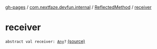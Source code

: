 [gh-pages](../../index.md) / [com.nextfaze.devfun.internal](../index.md) / [ReflectedMethod](index.md) / [receiver](./receiver.md)

# receiver

`abstract val receiver: `[`Any`](https://kotlinlang.org/api/latest/jvm/stdlib/kotlin/-any/index.html)`?` [(source)](https://github.com/NextFaze/dev-fun/tree/master/devfun/src/main/java/com/nextfaze/devfun/internal/Reflected.kt#L48)